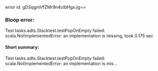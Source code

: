 error id: gDSqgmVfZMr9n4cIbHgxJg==
### Bloop error:

Test tasks.adts.Stacktest.testPopOnEmpty failed: scala.NotImplementedError: an implementation is missing, took 0.175 sec
#### Short summary: 

Test tasks.adts.Stacktest.testPopOnEmpty failed: scala.NotImplementedError: an implementation is mis...